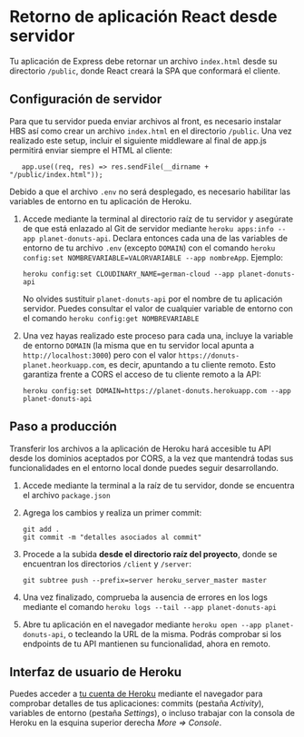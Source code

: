 # Retorno de aplicación React desde servidor 

Tu aplicación de Express debe retornar un archivo `index.html` desde su directorio `/public`, donde React creará la SPA que conformará el cliente.


## Configuración de servidor

Para que tu servidor pueda enviar archivos al front, es necesario instalar HBS así como crear un archivo `index.html` en el directorio `/public`. Una vez realizado este setup, incluir el siguiente middleware al final de app.js permitirá enviar siempre el HTML al cliente:

       app.use((req, res) => res.sendFile(__dirname + "/public/index.html"));
  
Debido a que el archivo `.env` no será desplegado, es necesario habilitar las variables de entorno en tu aplicación de Heroku.

1. Accede mediante la terminal al directorio raíz de tu servidor y asegúrate de que está enlazado al Git de servidor mediante `heroku apps:info --app planet-donuts-api`. Declara entonces cada una de las variables de entorno de tu archivo `.env` (excepto `DOMAIN`) con el comando `heroku config:set NOMBREVARIABLE=VALORVARIABLE --app nombreApp`. Ejemplo:

       heroku config:set CLOUDINARY_NAME=german-cloud --app planet-donuts-api
  
   No olvides sustituir `planet-donuts-api` por el nombre de tu aplicación servidor. Puedes consultar el valor de cualquier variable de entorno con el comando `heroku config:get NOMBREVARIABLE` 

2. Una vez hayas realizado este proceso para cada una, incluye la variable de entorno `DOMAIN` (la misma que en tu servidor local apunta a `http://localhost:3000`) pero con el valor `https://donuts-planet.heorkuapp.com`, es decir, apuntando a tu cliente remoto. Esto garantiza frente a CORS el acceso de tu cliente remoto a la API:

       heroku config:set DOMAIN=https://planet-donuts.herokuapp.com --app planet-donuts-api


## Paso a producción

Transferir los archivos a la aplicación de Heroku hará accesible tu API desde los dominios aceptados por CORS, a la vez que mantendrá todas sus funcionalidades en el entorno local donde puedes seguir desarrollando.

1. Accede mediante la terminal a la raíz de tu servidor, donde se encuentra el archivo `package.json`
2. Agrega los cambios y realiza un primer commit:
       
       git add .
       git commit -m "detalles asociados al commit"

3. Procede a la subida **desde el directorio raíz del proyecto**, donde se encuentran los directorios `/client` y `/server`:
       
       git subtree push --prefix=server heroku_server_master master

4. Una vez finalizado, comprueba la ausencia de errores en los logs mediante el comando `heroku logs --tail --app planet-donuts-api`
5. Abre tu aplicación en el navegador mediante `heroku open --app planet-donuts-api`, o tecleando la URL de la misma. Podrás comprobar si los endpoints de tu API mantienen su funcionalidad, ahora en remoto.

## Interfaz de usuario de Heroku

Puedes acceder a [tu cuenta de Heroku](https://dashboard.heroku.com/apps) mediante el navegador para comprobar detalles de tus aplicaciones: commits (pestaña *Activity*), variables de entorno (pestaña *Settings*), o incluso trabajar con la consola de Heroku en la esquina superior derecha *More => Console*.
